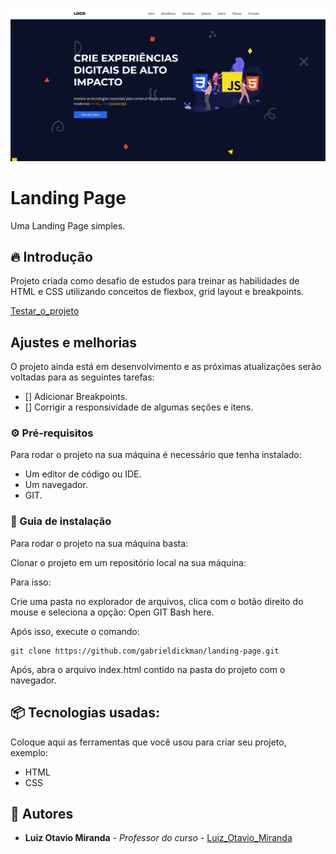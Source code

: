 
![Logo do projeto](https://github.com/gabrieldickman/landing-page/blob/main/assets/img/mockup.PNG)

# Landing Page

Uma Landing Page simples.

## 🔥 Introdução

Projeto criada como desafio de estudos para treinar as habilidades de HTML e CSS utilizando conceitos de flexbox, grid layout e breakpoints.

[Testar_o_projeto](https://simplelandingpag3.netlify.app/)

## Ajustes e melhorias

O projeto ainda está em desenvolvimento e as próximas atualizações serão voltadas para as seguintes tarefas:

- [] Adicionar Breakpoints.
- [] Corrigir a responsividade de algumas seções e itens.

### ⚙️ Pré-requisitos

Para rodar o projeto na sua máquina é necessário que tenha instalado:
- Um editor de código ou IDE.
- Um navegador.
- GIT.

### 🔨 Guia de instalação

Para rodar o projeto na sua máquina basta:

Clonar o projeto em um repositório local na sua máquina:

Para isso:

Crie uma pasta no explorador de arquivos, clica com o botão direito do mouse e seleciona a opção: Open GIT Bash here.

Após isso, execute o comando:
```
git clone https://github.com/gabrieldickman/landing-page.git
```
Após, abra o arquivo index.html contido na pasta do projeto com o navegador.

## 📦 Tecnologias usadas:

Coloque aqui as ferramentas que você usou para criar seu projeto, exemplo:

* HTML
* CSS

## 👷 Autores

* **Luiz Otavio Miranda** - *Professor do curso* - [Luiz_Otavio_Miranda](https://github.com/luizomf)
